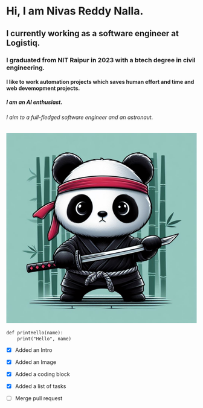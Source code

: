 # Hi, I am Nivas Reddy Nalla.
## I currently working as a software engineer at Logistiq.
### I graduated from NIT Raipur in 2023 with a btech degree in civil engineering.
#### I like to work automation projects which saves human effort and time and web devemopment projects.
##### I am an AI enthusiast.
###### I aim to a full-fledged software engineer and an astronaut.

![Image of a panda in a ninja oufit](https://raw.githubusercontent.com/Niivas/Niivas/main/assets/panda-profile.jpeg)

```
def printHello(name):
    print("Hello", name)
```
- [x] Added an Intro
- [x] Added an Image
- [x] Added a coding block
- [x] Added a list of tasks
- [ ] Merge pull request

  

